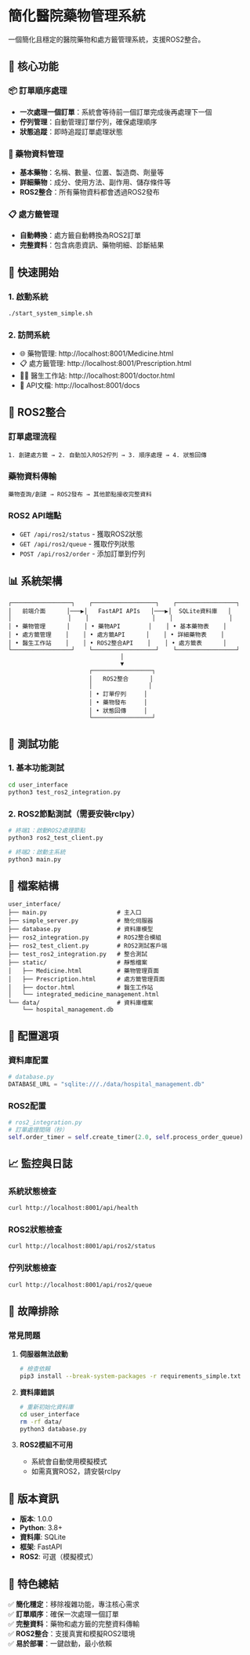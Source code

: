 # 簡化醫院藥物管理系統

一個簡化且穩定的醫院藥物和處方籤管理系統，支援ROS2整合。

## 🎯 核心功能

### 📦 訂單順序處理
- **一次處理一個訂單**：系統會等待前一個訂單完成後再處理下一個
- **佇列管理**：自動管理訂單佇列，確保處理順序
- **狀態追蹤**：即時追蹤訂單處理狀態

### 💊 藥物資料管理
- **基本藥物**：名稱、數量、位置、製造商、劑量等
- **詳細藥物**：成分、使用方法、副作用、儲存條件等
- **ROS2整合**：所有藥物資料都會透過ROS2發布

### 📋 處方籤管理
- **自動轉換**：處方籤自動轉換為ROS2訂單
- **完整資料**：包含病患資訊、藥物明細、診斷結果

## 🚀 快速開始

### 1. 啟動系統
```bash
./start_system_simple.sh
```

### 2. 訪問系統
- 🌐 藥物管理: http://localhost:8001/Medicine.html
- 📋 處方籤管理: http://localhost:8001/Prescription.html
- 👨‍⚕️ 醫生工作站: http://localhost:8001/doctor.html
- 📖 API文檔: http://localhost:8001/docs

## 🤖 ROS2整合

### 訂單處理流程
```
1. 創建處方籤 → 2. 自動加入ROS2佇列 → 3. 順序處理 → 4. 狀態回傳
```

### 藥物資料傳輸
```
藥物查詢/創建 → ROS2發布 → 其他節點接收完整資料
```

### ROS2 API端點
- `GET /api/ros2/status` - 獲取ROS2狀態
- `GET /api/ros2/queue` - 獲取佇列狀態
- `POST /api/ros2/order` - 添加訂單到佇列

## 📊 系統架構

```
┌─────────────────┐    ┌──────────────────┐    ┌─────────────────┐
│   前端介面      │───▶│   FastAPI APIs   │───▶│  SQLite資料庫   │
│                │    │                  │    │                │
│ • 藥物管理      │    │ • 藥物API        │    │ • 基本藥物表    │
│ • 處方籤管理    │    │ • 處方籤API      │    │ • 詳細藥物表    │
│ • 醫生工作站    │    │ • ROS2整合API    │    │ • 處方籤表      │
└─────────────────┘    └──────────────────┘    └─────────────────┘
                                │
                                ▼
                       ┌─────────────────┐
                       │   ROS2整合      │
                       │                │
                       │ • 訂單佇列     │
                       │ • 藥物發布     │
                       │ • 狀態回傳     │
                       └─────────────────┘
```

## 🧪 測試功能

### 1. 基本功能測試
```bash
cd user_interface
python3 test_ros2_integration.py
```

### 2. ROS2節點測試（需要安裝rclpy）
```bash
# 終端1：啟動ROS2處理節點
python3 ros2_test_client.py

# 終端2：啟動主系統
python3 main.py
```

## 📁 檔案結構

```
user_interface/
├── main.py                    # 主入口
├── simple_server.py           # 簡化伺服器
├── database.py                # 資料庫模型
├── ros2_integration.py        # ROS2整合模組
├── ros2_test_client.py        # ROS2測試客戶端
├── test_ros2_integration.py   # 整合測試
├── static/                    # 靜態檔案
│   ├── Medicine.html          # 藥物管理頁面
│   ├── Prescription.html      # 處方籤管理頁面
│   ├── doctor.html            # 醫生工作站
│   └── integrated_medicine_management.html
└── data/                      # 資料庫檔案
    └── hospital_management.db
```

## 🔧 配置選項

### 資料庫配置
```python
# database.py
DATABASE_URL = "sqlite:///./data/hospital_management.db"
```

### ROS2配置
```python
# ros2_integration.py
# 訂單處理間隔（秒）
self.order_timer = self.create_timer(2.0, self.process_order_queue)
```

## 📈 監控與日誌

### 系統狀態檢查
```bash
curl http://localhost:8001/api/health
```

### ROS2狀態檢查
```bash
curl http://localhost:8001/api/ros2/status
```

### 佇列狀態檢查
```bash
curl http://localhost:8001/api/ros2/queue
```

## 🚨 故障排除

### 常見問題

1. **伺服器無法啟動**
   ```bash
   # 檢查依賴
   pip3 install --break-system-packages -r requirements_simple.txt
   ```

2. **資料庫錯誤**
   ```bash
   # 重新初始化資料庫
   cd user_interface
   rm -rf data/
   python3 database.py
   ```

3. **ROS2模組不可用**
   - 系統會自動使用模擬模式
   - 如需真實ROS2，請安裝rclpy

## 📝 版本資訊

- **版本**: 1.0.0
- **Python**: 3.8+
- **資料庫**: SQLite
- **框架**: FastAPI
- **ROS2**: 可選（模擬模式）

## 🎯 特色總結

✅ **簡化穩定**：移除複雜功能，專注核心需求  
✅ **訂單順序**：確保一次處理一個訂單  
✅ **完整資料**：藥物和處方籤的完整資料傳輸  
✅ **ROS2整合**：支援真實和模擬ROS2環境  
✅ **易於部署**：一鍵啟動，最小依賴